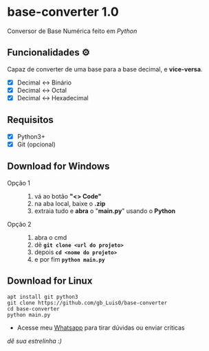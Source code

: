 # base-converter 1.0
 Conversor de Base Numérica feito em *Python*

 ## Funcionalidades ⚙️

 Capaz de converter de uma base para a base decimal, e **vice-versa**.

 - [x] Decimal ↔️ Binário
 - [x] Decimal ↔️ Octal
 - [x] Decimal ↔️ Hexadecimal

 ## Requisitos 

- [x] Python3+
- [x] Git (opcional)

## Download for Windows

<dl>
    <dt> Opção 1
    <dd>
    <ol>
        <li> vá ao botão <b>"<> Code"</b>
        <li> na aba local, baixe o <b>.zip</b>
        <li> extraia tudo e <b>abra</b> o "<b>main.py</b>" usando o <b>Python</b>
    </ol>
    <dt> Opção 2
    <dd>
    <ol>
        <li> abra o cmd
        <li> dê <b><code>git clone &lturl do projeto&gt</code></b>
        <li> depois <b><code>cd &ltnome do projeto&gt</code></b>
        <li> e por fim <b><code>python main.py</code></b>
</dl>

## Download for Linux
```
apt install git python3
git clone https://github.com/gb_Luis0/base-converter
cd base-converter
python main.py
```

- Acesse meu [Whatsapp](http://wa.me/559885267746) para tirar dúvidas ou enviar críticas

_dê sua estrelinha :)_
